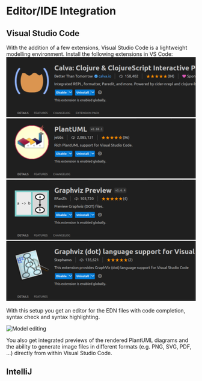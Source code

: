 # Editor/IDE Integration
## Visual Studio Code

With the addition of a few extensions, Visual Studio Code is a lightweight
modelling environment.
Install the following extensions in VS Code:
![Calva Extension](/doc/images/vscode_calva_ext.png)
![PlantUML Extension](/doc/images/vscode_plantuml_ext.png)
![Graphviz Preview Extension](/doc/images/vscode_graphviz_preview_ext.png)
![Graphviz Language Extension](/doc/images/vscode_graphviz_language_ext.png)

With this setup you get an editor for the EDN files with code completion,
syntax check and syntax highlighting.

![Model editing](/doc/images/overarch_vscode_model.png)

You also get integrated previews of the rendered PlantUML diagrams and the
ability to generate image files in different formats (e.g. PNG, SVG, PDF, ...)
directly from within Visual Studio Code.

## IntelliJ


